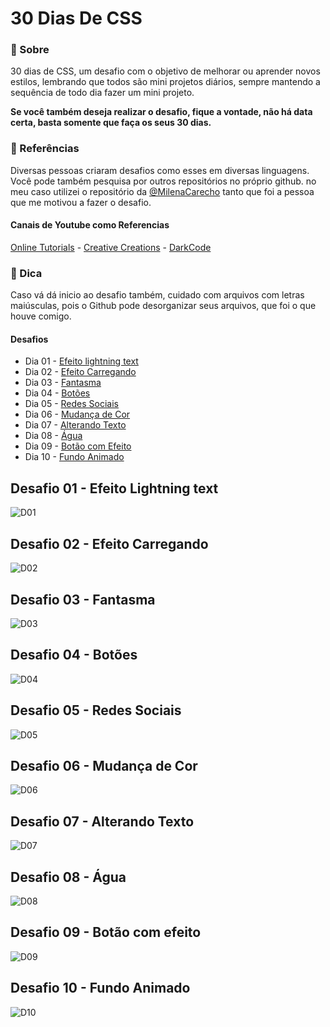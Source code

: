 # 30 Dias De CSS

### 📜 Sobre
30 dias de CSS, um desafio com o objetivo de melhorar ou aprender novos estilos, lembrando que todos são mini projetos diários, sempre mantendo a sequência de todo dia fazer um mini projeto. </br>

****Se você também deseja realizar o desafio, fique a vontade, não há data certa, basta somente que faça os seus 30 dias.****

### 📰 Referências

Diversas pessoas criaram desafios como esses em diversas linguagens. Você pode também pesquisa por outros repositórios no próprio github.
no meu caso utilizei o repositório da [@MilenaCarecho](https://github.com/MilenaCarecho/30diasDeCSS) tanto que foi a pessoa que me motivou a fazer o desafio. </br>

#### Canais de Youtube como Referencias 
[Online Tutorials](https://www.youtube.com/channel/UCbwXnUipZsLfUckBPsC7Jog) - 
[Creative Creations](https://www.youtube.com/channel/UCOKmVksbzoKJKmtu7rlEM1A) - 
[DarkCode](https://www.youtube.com/channel/UCD3KVjbb7aq2OiOffuungzw)

### 📰 Dica

Caso vá dá inicio ao desafio também, cuidado com arquivos com letras maiúsculas, pois o Github pode desorganizar seus arquivos, que foi o que houve comigo.

#### Desafios

* Dia 01 - [Efeito lightning text](#id01)
* Dia 02 - [Efeito Carregando](#id02)
* Dia 03 - [Fantasma](#id03) 
* Dia 04 - [Botões](#id04)
* Dia 05 - [Redes Sociais](#id05)
* Dia 06 - [Mudança de Cor](#id06)
* Dia 07 - [Alterando Texto](#id07)
* Dia 08 - [Água](#id08)
* Dia 09 - [Botão com Efeito](#id09)
* Dia 10 - [Fundo Animado](#id10)     
 
## Desafio 01 - Efeito Lightning text <a name="id01"></a>
![D01](https://user-images.githubusercontent.com/79935555/145287324-ab772b67-b644-4646-a1be-45f129083a96.gif)

## Desafio 02 - Efeito Carregando <a name="id02"></a>
![D02](https://user-images.githubusercontent.com/79935555/145288167-080a587e-6e02-4420-a3ee-b12d139d55b1.gif)

## Desafio 03 - Fantasma  <a name="id03"></a>
![D03](https://user-images.githubusercontent.com/79935555/145288878-6ff23992-13d5-44b7-852d-cef6780cc13e.gif)

## Desafio 04 - Botões  <a name="id04"></a>
![D04](https://user-images.githubusercontent.com/79935555/145289465-e22a66e4-180d-4088-9388-2ba0f29138b6.gif)

## Desafio 05 - Redes Sociais  <a name="id05"></a>
![D05](https://user-images.githubusercontent.com/79935555/145290472-23f79151-528c-4430-9bc8-546db9037509.gif)

## Desafio 06 - Mudança de Cor <a name="id06"></a>
![D06](https://user-images.githubusercontent.com/79935555/145291786-9c7f7bc4-48f1-4bae-b483-7f6bc679c61e.gif)

## Desafio 07 - Alterando Texto <a name="id07"></a>
![D07](https://user-images.githubusercontent.com/79935555/145292507-942fb450-cc69-4e5f-b892-dd82c9d91abe.gif)

## Desafio 08 - Água <a name="id08"></a>
![D08](https://user-images.githubusercontent.com/79935555/145292296-39dab9c6-b216-46c4-8831-66b46f320f72.gif)

## Desafio 09 - Botão com efeito <a name="id09"></a>
![D09](https://user-images.githubusercontent.com/79935555/145292998-4cc2c267-b3e1-40dd-89eb-5148122c72c1.gif)

## Desafio 10 - Fundo Animado <a name="id10"></a>
![D10](https://user-images.githubusercontent.com/79935555/145293818-fdce9990-27ce-49c4-8773-d12d556129f0.gif)










